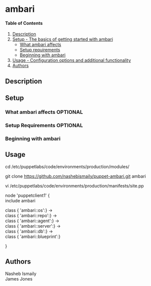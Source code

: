 # ambari

#### Table of Contents

1. [Description](#description)
1. [Setup - The basics of getting started with ambari](#setup)
    * [What ambari affects](#what-ambari-affects)
    * [Setup requirements](#setup-requirements)
    * [Beginning with ambari](#beginning-with-ambari)
1. [Usage - Configuration options and additional functionality](#usage)
1. [Authors](#authors)

## Description

## Setup

### What ambari affects **OPTIONAL**

### Setup Requirements **OPTIONAL**

### Beginning with ambari

## Usage

cd /etc/puppetlabs/code/environments/production/modules/   

git clone https://github.com/nashebismaily/puppet-ambari.git ambari  

vi /etc/puppetlabs/code/environments/production/manifests/site.pp  


node 'puppetclient1' {  
 include ambari  

  class { 'ambari::os':} ->  
  class { 'ambari::repo':} ->  
  class { 'ambari::agent':} ->  
  class { 'ambari::server':} ->  
  class { 'ambari::db':} ->  
  class { 'ambari::blueprint':}  

}  

## Authors

Nasheb Ismaily  
James Jones 
